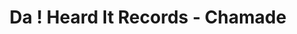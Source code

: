 ---
published: true
title: 'Da ! Heard It Records - Chamade '
collection: bagage
release_date: '2015-04-20 00:00:00'
image:
    user/pages/01.Emissions/bagage-4/ouiedire_bagage-4_cover-1.png: { name: ouiedire_bagage-4_cover-1.png, type: image/png, size: 334855, path: user/pages/01.Emissions/bagage-4/ouiedire_bagage-4_cover-1.png }
number: '4'
slug: bagage-4
taxonomy:
    dj: Nils
    artist: [Astroboiler, 'Ben et Béné', 'Computer truck', Debmaster, 'Eat Rabbit', Infecticide, 'Le Matin', 'Les Robots Musique', 'Marc de Blanchard', 'Puyo Puyo', Skinefax, 'Sputnik Booster', 'The Fat', 'Tom Woxom', Vicnet, '[Guÿôm]']
playlists:
    - { title: null, tracks: [{ timecode: '00:00:00', artists: ['The Fat'], title: 'Garlic Makes me Cry' }, { timecode: '00:03:56', artists: ['Computer truck'], title: 'SolidaWanker in a Nazi Truckkk... (Feat Wankers United)' }, { timecode: '00:05:46', artists: [Astroboiler], title: 4-53 }, { timecode: '00:09:00', artists: ['Eat Rabbit'], title: 'Waves Of Piss' }, { timecode: '00:12:00', artists: ['Tom Woxom'], title: Chipset }, { timecode: '00:13:10', artists: ['Les Robots Musique'], title: 'Monster Chase' }, { timecode: '00:15:30', artists: [Vicnet], title: 'Acid Liver' }, { timecode: '00:19:29', artists: ['The Fat'], title: Help }, { timecode: '00:22:30', artists: ['Ben et Béné'], title: Comines-Komen }, { timecode: '00:24:24', artists: [Debmaster], title: Café }, { timecode: '00:27:20', artists: ['Puyo Puyo'], title: 'Eddie the Head' }, { timecode: '00:29:29', artists: ['Sputnik Booster'], title: 'Space Invaders (feat. Sirios H)' }, { timecode: '00:33:05', artists: [Skinefax], title: 'Spring Transformers' }, { timecode: '00:36:10', artists: ['Marc de Blanchard'], title: 'Je ne suis pas un Animal' }, { timecode: '00:39:56', artists: ['[Guÿôm]'], title: 'Le Coup de Blues des Héros' }, { timecode: '00:42:36', artists: [Debmaster], title: 'Sans Permis' }, { timecode: '00:45:00', artists: ['Le Matin'], title: 'Triple Q' }, { timecode: '00:47:33', artists: [Infecticide], title: 'Lo que quiero' }] }
presentation: "Da ! Heard it Records is a netlabel since 2006. The aim of this eclectic record company is to promote new artists and new types if music. D!HR is an outward-looking label, accessible to professional and amateur musicians alike, and to all types of listener, thanks to its policy of open and free culture and to the types of music it publishes. Its albums are distributed under a Creative Commons licence, encouraging sharing and reuse of the music.\n\n[www.daheardit-records.net](http://www.daheardit-records.net)"

---
